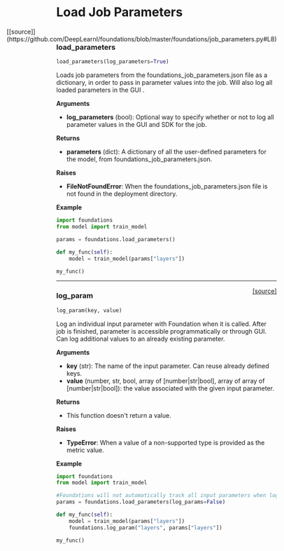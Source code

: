 <h1>Load Job Parameters</h1>
<span style="float:right;">[[source]](https://github.com/DeepLearnI/foundations/blob/master/foundations/job_parameters.py#L8)</span>

### load_parameters


```python
load_parameters(log_parameters=True)
```



Loads job parameters from the foundations_job_parameters.json file as a dictionary, in order to pass in parameter values into the job. Will also log all loaded parameters in the GUI .

__Arguments__

- __log_parameters__ (bool): Optional way to specify whether or not to log all parameter values in the GUI and SDK for the job.

__Returns__

- __parameters__ (dict): A dictionary of all the user-defined parameters for the model, from foundations_job_parameters.json.

__Raises__

- __FileNotFoundError__: When the foundations_job_parameters.json file is not found in the deployment directory.

__Example__

```python
import foundations
from model import train_model

params = foundations.load_parameters()

def my_func(self):
    model = train_model(params["layers"])

my_func()
```


----

<span style="float:right;">[[source]](https://github.com/DeepLearnI/foundations/blob/master/foundations/job_parameters.py#L58)</span>

### log_param


```python
log_param(key, value)
```



Log an individual input parameter with Foundation when it is called. After job is finished, parameter is accessible programmatically or through GUI. Can log
additional values to an already existing parameter.

__Arguments__

- __key__ (str): The name of the input parameter. Can reuse already defined keys.
- __value__ (number, str, bool, array of [number|str|bool], array of array of [number|str|bool]): the value associated with the given input parameter.

__Returns__

- This function doesn't return a value.

__Raises__

- __TypeError__: When a value of a non-supported type is provided as the metric value.

__Example__

```python
import foundations
from model import train_model

#Foundations will not automatically track all input parameters when log_params=False
params = foundations.load_parameters(log_params=False)

def my_func(self):
    model = train_model(params["layers"])
    foundations.log_param("layers", params["layers"])

my_func()
```



